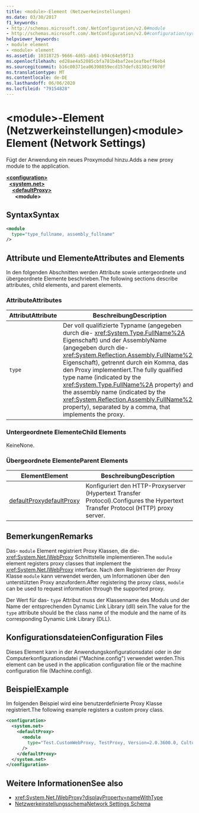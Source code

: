 ```yaml
---
title: <module>-Element (Netzwerkeinstellungen)
ms.date: 03/30/2017
f1_keywords:
- http://schemas.microsoft.com/.NetConfiguration/v2.0#module
- http://schemas.microsoft.com/.NetConfiguration/v2.0#configuration/system.net/defaultProxy/module
helpviewer_keywords:
- module element
- <module> element
ms.assetid: 10318725-9666-4d65-ab61-b94c64e59f13
ms.openlocfilehash: ed28ae4a52085cbfa781b4baf2ee1eafbeff6eb4
ms.sourcegitcommit: b16c00371ea06398859ecd157defc81301c9070f
ms.translationtype: MT
ms.contentlocale: de-DE
ms.lasthandoff: 06/06/2020
ms.locfileid: "79154828"
---
```

# <a name="module-element-network-settings"></a><span data-ttu-id="0b753-102">\<module>-Element (Netzwerkeinstellungen)</span><span class="sxs-lookup"><span data-stu-id="0b753-102">\<module> Element (Network Settings)</span></span>
<span data-ttu-id="0b753-103">Fügt der Anwendung ein neues Proxymodul hinzu.</span><span class="sxs-lookup"><span data-stu-id="0b753-103">Adds a new proxy module to the application.</span></span>  

[**\<configuration>**](../configuration-element.md)\
&nbsp;&nbsp;[**\<system.net>**](system-net-element-network-settings.md)\
&nbsp;&nbsp;&nbsp;&nbsp;[**\<defaultProxy>**](defaultproxy-element-network-settings.md)\
&nbsp;&nbsp;&nbsp;&nbsp;&nbsp;&nbsp;**\<module>**

## <a name="syntax"></a><span data-ttu-id="0b753-104">Syntax</span><span class="sxs-lookup"><span data-stu-id="0b753-104">Syntax</span></span>  
  
```xml  
<module
  type="type_fullname, assembly_fullname"
/>  
```  
  
## <a name="attributes-and-elements"></a><span data-ttu-id="0b753-105">Attribute und Elemente</span><span class="sxs-lookup"><span data-stu-id="0b753-105">Attributes and Elements</span></span>  
 <span data-ttu-id="0b753-106">In den folgenden Abschnitten werden Attribute sowie untergeordnete und übergeordnete Elemente beschrieben.</span><span class="sxs-lookup"><span data-stu-id="0b753-106">The following sections describe attributes, child elements, and parent elements.</span></span>  
  
### <a name="attributes"></a><span data-ttu-id="0b753-107">Attribute</span><span class="sxs-lookup"><span data-stu-id="0b753-107">Attributes</span></span>  
  
|<span data-ttu-id="0b753-108">**Attribut**</span><span class="sxs-lookup"><span data-stu-id="0b753-108">**Attribute**</span></span>|<span data-ttu-id="0b753-109">**Beschreibung**</span><span class="sxs-lookup"><span data-stu-id="0b753-109">**Description**</span></span>|  
|-------------------|---------------------|  
|`type`|<span data-ttu-id="0b753-110">Der voll qualifizierte Typname (angegeben durch die- <xref:System.Type.FullName%2A> Eigenschaft) und der AssemblyName (angegeben durch die- <xref:System.Reflection.Assembly.FullName%2A> Eigenschaft), getrennt durch ein Komma, das den Proxy implementiert.</span><span class="sxs-lookup"><span data-stu-id="0b753-110">The fully qualified type name (indicated by the <xref:System.Type.FullName%2A> property) and the assembly name (indicated by the <xref:System.Reflection.Assembly.FullName%2A> property), separated by a comma, that implements the proxy.</span></span>|  
  
### <a name="child-elements"></a><span data-ttu-id="0b753-111">Untergeordnete Elemente</span><span class="sxs-lookup"><span data-stu-id="0b753-111">Child Elements</span></span>  
 <span data-ttu-id="0b753-112">Keine</span><span class="sxs-lookup"><span data-stu-id="0b753-112">None.</span></span>  
  
### <a name="parent-elements"></a><span data-ttu-id="0b753-113">Übergeordnete Elemente</span><span class="sxs-lookup"><span data-stu-id="0b753-113">Parent Elements</span></span>  
  
|<span data-ttu-id="0b753-114">**Element**</span><span class="sxs-lookup"><span data-stu-id="0b753-114">**Element**</span></span>|<span data-ttu-id="0b753-115">**Beschreibung**</span><span class="sxs-lookup"><span data-stu-id="0b753-115">**Description**</span></span>|  
|-----------------|---------------------|  
|[<span data-ttu-id="0b753-116">defaultProxy</span><span class="sxs-lookup"><span data-stu-id="0b753-116">defaultProxy</span></span>](defaultproxy-element-network-settings.md)|<span data-ttu-id="0b753-117">Konfiguriert den HTTP-Proxyserver (Hypertext Transfer Protocol).</span><span class="sxs-lookup"><span data-stu-id="0b753-117">Configures the Hypertext Transfer Protocol (HTTP) proxy server.</span></span>|  
  
## <a name="remarks"></a><span data-ttu-id="0b753-118">Bemerkungen</span><span class="sxs-lookup"><span data-stu-id="0b753-118">Remarks</span></span>  
 <span data-ttu-id="0b753-119">Das- `module` Element registriert Proxy Klassen, die die- <xref:System.Net.IWebProxy> Schnittstelle implementieren.</span><span class="sxs-lookup"><span data-stu-id="0b753-119">The `module` element registers proxy classes that implement the <xref:System.Net.IWebProxy> interface.</span></span> <span data-ttu-id="0b753-120">Nach dem Registrieren der Proxy Klasse `module` kann verwendet werden, um Informationen über den unterstützten Proxy anzufordern.</span><span class="sxs-lookup"><span data-stu-id="0b753-120">After registering the proxy class, `module` can be used to request information through the supported proxy.</span></span>  
  
 <span data-ttu-id="0b753-121">Der Wert für das- `type` Attribut muss der Klassenname des Moduls und der Name der entsprechenden Dynamic Link Library (dll) sein.</span><span class="sxs-lookup"><span data-stu-id="0b753-121">The value for the `type` attribute should be the class name of the module and the name of its corresponding Dynamic Link Library (DLL).</span></span>  
  
## <a name="configuration-files"></a><span data-ttu-id="0b753-122">Konfigurationsdateien</span><span class="sxs-lookup"><span data-stu-id="0b753-122">Configuration Files</span></span>  
 <span data-ttu-id="0b753-123">Dieses Element kann in der Anwendungskonfigurationsdatei oder in der Computerkonfigurationsdatei ("Machine.config") verwendet werden.</span><span class="sxs-lookup"><span data-stu-id="0b753-123">This element can be used in the application configuration file or the machine configuration file (Machine.config).</span></span>  
  
## <a name="example"></a><span data-ttu-id="0b753-124">Beispiel</span><span class="sxs-lookup"><span data-stu-id="0b753-124">Example</span></span>  
 <span data-ttu-id="0b753-125">Im folgenden Beispiel wird eine benutzerdefinierte Proxy Klasse registriert.</span><span class="sxs-lookup"><span data-stu-id="0b753-125">The following example registers a custom proxy class.</span></span>  
  
```xml  
<configuration>  
  <system.net>  
    <defaultProxy>  
      <module  
        type="Test.CustomWebProxy, TestProxy, Version=2.0.3600.0, Culture=neutral, PublicKeyToken=b23a5c561934e385"  
      />  
    </defaultProxy>  
  </system.net>  
</configuration>  
```  
  
## <a name="see-also"></a><span data-ttu-id="0b753-126">Weitere Informationen</span><span class="sxs-lookup"><span data-stu-id="0b753-126">See also</span></span>

- <xref:System.Net.IWebProxy?displayProperty=nameWithType>
- [<span data-ttu-id="0b753-127">Netzwerkeinstellungsschema</span><span class="sxs-lookup"><span data-stu-id="0b753-127">Network Settings Schema</span></span>](index.md)

